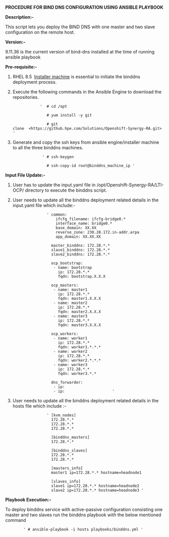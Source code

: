 ﻿**PROCEDURE FOR BIND DNS CONFIGURATION USING ANSIBLE PLAYBOOK**

**Description:-**

This script lets you deploy the BIND DNS with one master and two slave configuration on the remote host.

**Version:-**

9.11.36 is the current version of bind-dns installed at the time of running ansible playbook

**Pre-requisite:-**

1. RHEL 8.5  [Installer machine](https://github.hpe.com/Solutions/Openshift-Synergy-RA/blob/LTI-OCP-4.10/LTI-OCP/Readme.md "https://github.hpe.com/Solutions/Openshift-Synergy-RA/blob/LTI-OCP-4.10/LTI-OCP/Readme.md") is essential to initiate the binddns deployment process.
2. Execute the following commands in the Ansible Engine to download the repositories.

                   '  # cd /opt

                      # yum install -y git

                      # git clone  <https://github.hpe.com/Solutions/Openshift-Synergy-RA.git> '

3. Generate and copy the ssh keys from ansible engine/installer machine to all the three binddns machines.

                    ' # ssh-keygen 

                      # ssh-copy-id root@binddns_machine_ip '


**Input File Update:-**

1. User has to update the input.yaml file in /opt/Openshift-Synergy-RA/LTI-OCP/ directory to  execute the binddns script.
2. User needs to update all the binddns deployment related details in the input.yaml file which include:-
                      
                      ' common:
                          ifcfg_filename: ifcfg-bridge0.*
                          interface_name: bridge0.*
                          base_domain: XX.XX
                          reverse_zone: 230.28.172.in-addr.arpa
                          app_domain: XX.XX.XX  
                        
                        master_binddns: 172.28.*.*
                        slave1_binddns: 172.28.*.*
                        slave2_binddns: 172.28.*.*

                        ocp_bootstrap:
                         - name: bootstrap
                           ip: 172.28.*.*
                           fqdn: bootstrap.X.X.X
                        
                        ocp_masters:
                         - name: master1
                           ip: 172.28.*.*
                           fqdn: master1.X.X.X
                         - name: master2
                           ip: 172.28.*.*
                           fqdn: master2.X.X.X
                         - name: master3
                           ip: 172.28.*.*
                           fqdn: master3.X.X.X 

                        ocp_workers:
                         - name: worker1
                           ip: 172.28.*.*
                           fqdn: worker1.*.*.*
                         - name: worker2
                           ip: 172.28.*.*
                           fqdn: worker2.*.*.*
                         - name: worker3
                           ip: 172.28.*.*
                           fqdn: worker3.*.* 

                        dns_forwarder:
                         - ip: 
                         - ip:                     ' 

3. User needs to update all the binddns deployment related details in the hosts file which include :-
                     
                      ' [kvm_nodes]
                        172.28.*.*
                        172.28.*.*
                        172.28.*.*

                        [binddns_masters]
                        172.28.*.*

                        [binddns_slaves]
                        172.28.*.*
                        172.28.*.*

                        [masters_info]
                        master1 ip=172.28.*.* hostname=headnode1

                        [slaves_info]
                        slave1 ip=172.28.*.* hostname=headnode2
                        slave2 ip=172.28.*.* hostname=headnode3 '



**Playbook Execution:-**

To deploy binddns service with active-passive configuration consisting one master and two slaves run the binddns playbook with the below mentioned command                   

            ' # ansible-playbook -i hosts playbooks/binddns.yml '



